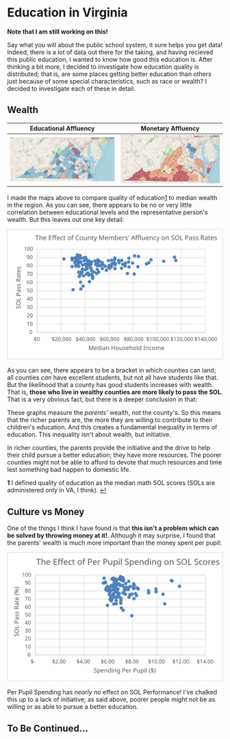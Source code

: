 # Education in Virginia

**Note that I am still working on this!**


Say what you will about the public school system, it sure helps you get data! Indeed, there is a lot
of data out there for the taking, and having recieved this public education, I wanted to know how good
this education is. After thinking a bit more, I decided to investigate how education quality is
distributed; that is, are some places getting better education than others just because of some
special characteristics, such as race or wealth? I decided to investigate each of these in detail.

## Wealth

| Educational Affluency                          | Monetary Affluency                            |
|:----------------------------------------------:|:---------------------------------------------:|
| [![Fig3.png](Fig3.png)](va-edu-map.html)       | [![Fig4.png](Fig4.png)](va-wealth-map.html)   |

I made the maps above to compare quality of education<a id='a1'><sup>[1](#f1)</sup></a> to median wealth in the region. As you can see,
there appears to be no or very little correlation between educational levels and the representative
person's wealth. But this leaves out one key detail:

![Fig5.svg](Fig5.svg)

As you can see, there appears to be a bracket in which counties can land; all counties *can* have
excellent students, but not all have students like that. But the likelihood that a county has good
students increases with wealth. That is, **those who live in wealthy counties are more likely
to pass the SOL**. That is a very obvious fact, but there is a deeper conclusion in that:

These graphs measure the *parents'* wealth, not the county's. So this means that the richer parents
are, the more they are willing to contribute to their children's education. And this creates a
fundamental inequality in terms of education. This inequality isn't about wealth, but initiative.

In richer counties, the parents provide the initiative and the drive to help their child pursue a better
education; they have more resources. The poorer counties might not be able to afford to devote
that much resources and time lest something bad happen to domestic life.

<b id='f1'>1</b> I defined quality of education as the median math SOL scores (SOLs are administered
only in VA, I think). [↩](#a1)

## Culture vs Money

One of the things I think I have found is that **this isn't a problem which can be solved by
throwing money at it!**. Although it may surprise, I found that the parents' wealth is much
more important than the money spent per pupil:

![Fig7.svg](Fig7.svg)

Per Pupil Spending has *nearly no* effect on SOL Performance! I've chalked this up to a lack
of initiative; as said above, poorer people might not be as willing or as able to pursue a better
education. 

## To Be Continued...
